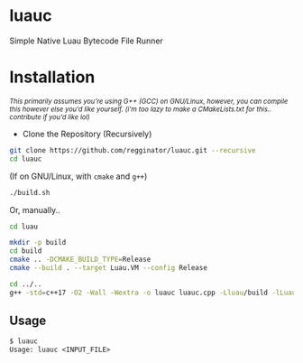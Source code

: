 # luauc

Simple Native Luau Bytecode File Runner

# Installation

<sup><i>This primarily assumes you're using G++ (GCC) on GNU/Linux, however, you can compile this however else you'd like yourself. (i'm too lazy to make a CMakeLists.txt for this.. contribute if you'd like lol)</i></sup>

* Clone the Repository (Recursively)

```sh
git clone https://github.com/regginator/luauc.git --recursive
cd luauc
```

(If on GNU/Linux, with `cmake` and `g++`)

```sh
./build.sh
```

Or, manually..

```sh
cd luau

mkdir -p build
cd build
cmake .. -DCMAKE_BUILD_TYPE=Release
cmake --build . --target Luau.VM --config Release

cd ../..
g++ -std=c++17 -O2 -Wall -Wextra -o luauc luauc.cpp -Lluau/build -lLuau.VM
```

## Usage

```txt
$ luauc
Usage: luauc <INPUT_FILE>
```
